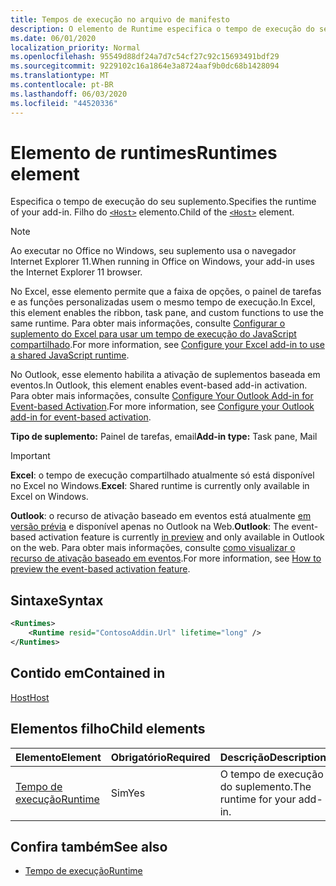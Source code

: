 ```yaml
---
title: Tempos de execução no arquivo de manifesto
description: O elemento de Runtime especifica o tempo de execução do seu suplemento.
ms.date: 06/01/2020
localization_priority: Normal
ms.openlocfilehash: 95549d88df24a7d7c54cf27c92c15693491bdf29
ms.sourcegitcommit: 9229102c16a1864e3a8724aaf9b0dc68b1428094
ms.translationtype: MT
ms.contentlocale: pt-BR
ms.lasthandoff: 06/03/2020
ms.locfileid: "44520336"
---
```

# <a name="runtimes-element"></a><span data-ttu-id="eaab3-103">Elemento de runtimes</span><span class="sxs-lookup"><span data-stu-id="eaab3-103">Runtimes element</span></span>

<span data-ttu-id="eaab3-104">Especifica o tempo de execução do seu suplemento.</span><span class="sxs-lookup"><span data-stu-id="eaab3-104">Specifies the runtime of your add-in.</span></span> <span data-ttu-id="eaab3-105">Filho do [`<Host>`](host.md) elemento.</span><span class="sxs-lookup"><span data-stu-id="eaab3-105">Child of the [`<Host>`](host.md) element.</span></span>

> [!NOTE]
> <span data-ttu-id="eaab3-106">Ao executar no Office no Windows, seu suplemento usa o navegador Internet Explorer 11.</span><span class="sxs-lookup"><span data-stu-id="eaab3-106">When running in Office on Windows, your add-in uses the Internet Explorer 11 browser.</span></span>

<span data-ttu-id="eaab3-107">No Excel, esse elemento permite que a faixa de opções, o painel de tarefas e as funções personalizadas usem o mesmo tempo de execução.</span><span class="sxs-lookup"><span data-stu-id="eaab3-107">In Excel, this element enables the ribbon, task pane, and custom functions to use the same runtime.</span></span> <span data-ttu-id="eaab3-108">Para obter mais informações, consulte [Configurar o suplemento do Excel para usar um tempo de execução do JavaScript compartilhado](../../excel/configure-your-add-in-to-use-a-shared-runtime.md).</span><span class="sxs-lookup"><span data-stu-id="eaab3-108">For more information, see [Configure your Excel add-in to use a shared JavaScript runtime](../../excel/configure-your-add-in-to-use-a-shared-runtime.md).</span></span>

<span data-ttu-id="eaab3-109">No Outlook, esse elemento habilita a ativação de suplementos baseada em eventos.</span><span class="sxs-lookup"><span data-stu-id="eaab3-109">In Outlook, this element enables event-based add-in activation.</span></span> <span data-ttu-id="eaab3-110">Para obter mais informações, consulte [Configure Your Outlook Add-in for Event-based Activation](../../outlook/autolaunch.md).</span><span class="sxs-lookup"><span data-stu-id="eaab3-110">For more information, see [Configure your Outlook add-in for event-based activation](../../outlook/autolaunch.md).</span></span>

<span data-ttu-id="eaab3-111">**Tipo de suplemento:** Painel de tarefas, email</span><span class="sxs-lookup"><span data-stu-id="eaab3-111">**Add-in type:** Task pane, Mail</span></span>

> [!IMPORTANT]
> <span data-ttu-id="eaab3-112">**Excel**: o tempo de execução compartilhado atualmente só está disponível no Excel no Windows.</span><span class="sxs-lookup"><span data-stu-id="eaab3-112">**Excel**: Shared runtime is currently only available in Excel on Windows.</span></span>
>
> <span data-ttu-id="eaab3-113">**Outlook**: o recurso de ativação baseado em eventos está atualmente [em versão prévia](../../reference/objectmodel/preview-requirement-set/outlook-requirement-set-preview.md) e disponível apenas no Outlook na Web.</span><span class="sxs-lookup"><span data-stu-id="eaab3-113">**Outlook**: The event-based activation feature is currently [in preview](../../reference/objectmodel/preview-requirement-set/outlook-requirement-set-preview.md) and only available in Outlook on the web.</span></span> <span data-ttu-id="eaab3-114">Para obter mais informações, consulte [como visualizar o recurso de ativação baseado em eventos](../../outlook/autolaunch.md#how-to-preview-the-event-based-activation-feature).</span><span class="sxs-lookup"><span data-stu-id="eaab3-114">For more information, see [How to preview the event-based activation feature](../../outlook/autolaunch.md#how-to-preview-the-event-based-activation-feature).</span></span>

## <a name="syntax"></a><span data-ttu-id="eaab3-115">Sintaxe</span><span class="sxs-lookup"><span data-stu-id="eaab3-115">Syntax</span></span>

```XML
<Runtimes>
    <Runtime resid="ContosoAddin.Url" lifetime="long" />
</Runtimes>
```

## <a name="contained-in"></a><span data-ttu-id="eaab3-116">Contido em</span><span class="sxs-lookup"><span data-stu-id="eaab3-116">Contained in</span></span>

[<span data-ttu-id="eaab3-117">Host</span><span class="sxs-lookup"><span data-stu-id="eaab3-117">Host</span></span>](host.md)

## <a name="child-elements"></a><span data-ttu-id="eaab3-118">Elementos filho</span><span class="sxs-lookup"><span data-stu-id="eaab3-118">Child elements</span></span>

|  <span data-ttu-id="eaab3-119">Elemento</span><span class="sxs-lookup"><span data-stu-id="eaab3-119">Element</span></span> |  <span data-ttu-id="eaab3-120">Obrigatório</span><span class="sxs-lookup"><span data-stu-id="eaab3-120">Required</span></span>  |  <span data-ttu-id="eaab3-121">Descrição</span><span class="sxs-lookup"><span data-stu-id="eaab3-121">Description</span></span>  |
|:-----|:-----|:-----|
| [<span data-ttu-id="eaab3-122">Tempo de execução</span><span class="sxs-lookup"><span data-stu-id="eaab3-122">Runtime</span></span>](runtime.md) | <span data-ttu-id="eaab3-123">Sim</span><span class="sxs-lookup"><span data-stu-id="eaab3-123">Yes</span></span> |  <span data-ttu-id="eaab3-124">O tempo de execução do suplemento.</span><span class="sxs-lookup"><span data-stu-id="eaab3-124">The runtime for your add-in.</span></span> |

## <a name="see-also"></a><span data-ttu-id="eaab3-125">Confira também</span><span class="sxs-lookup"><span data-stu-id="eaab3-125">See also</span></span>

- [<span data-ttu-id="eaab3-126">Tempo de execução</span><span class="sxs-lookup"><span data-stu-id="eaab3-126">Runtime</span></span>](runtime.md)
